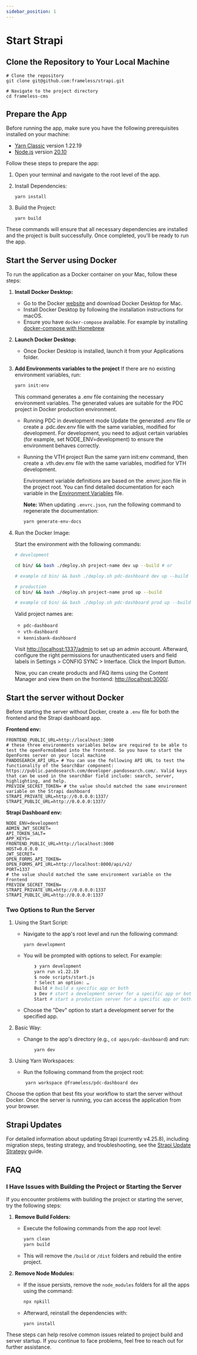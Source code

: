 ```yaml
---
sidebar_position: 1
---
```


# Start Strapi

## Clone the Repository to Your Local Machine

```shell
# Clone the repository
git clone git@github.com:frameless/strapi.git

# Navigate to the project directory
cd frameless-cms
```

## Prepare the App

Before running the app, make sure you have the following prerequisites installed on your machine:

- [Yarn Classic](https://classic.yarnpkg.com/lang/en/) version 1.22.19
- [Node.js](https://nodejs.org/) version [20.10](https://github.com/nodejs/node/blob/main/doc/changelogs/CHANGELOG_V20.md#20.10.0)

Follow these steps to prepare the app:

1. Open your terminal and navigate to the root level of the app.
2. Install Dependencies:

   ```shell
   yarn install
   ```

3. Build the Project:

   ```shell
   yarn build
   ```

These commands will ensure that all necessary dependencies are installed and the project is built successfully. Once completed, you'll be ready to run the app.

## Start the Server using Docker

To run the application as a Docker container on your Mac, follow these steps:

1. **Install Docker Desktop:**

   - Go to the Docker [website](https://docs.docker.com/desktop/install/mac-install/) and download Docker Desktop for Mac.
   - Install Docker Desktop by following the installation instructions for macOS.
   - Ensure you have `docker-compose` available. For example by installing [docker-compose with Homebrew](https://formulae.brew.sh/formula/docker-compose)

2. **Launch Docker Desktop:**

   - Once Docker Desktop is installed, launch it from your Applications folder.

3. **Add Environments variables to the project**
   If there are no existing environment variables, run:

   ```bash
   yarn init:env
   ```

   This command generates a .env file containing the necessary environment variables.
   The generated values are suitable for the PDC project in Docker production environment.

   - Running PDC in development mode
     Update the generated .env file or create a .pdc.dev.env file with the same variables, modified for development.
     For development, you need to adjust certain variables (for example, set NODE_ENV=development) to ensure the environment behaves correctly.
   - Running the VTH project
     Run the same yarn init:env command, then create a .vth.dev.env file with the same variables, modified for VTH development.

     Environment variable definitions are based on the .envrc.json file in the project root.
     You can find detailed documentation for each variable in the [Environment Variables](./ENVIRONMENT_VARIABLES.md) file.

     **Note:** When updating `.envrc.json`, run the following command to regenerate the documentation:

     ```bash
     yarn generate-env-docs
     ```

4. Run the Docker Image:

   Start the environment with the following commands:

   ```bash
   # development

   cd bin/ && bash ./deploy.sh project-name dev up --build # or

   # example cd bin/ && bash ./deploy.sh pdc-dashboard dev up --build

   # production
   cd bin/ && bash ./deploy.sh project-name prod up --build

   # example cd bin/ && bash ./deploy.sh pdc-dashboard prod up --build
   ```

   Valid project names are:

   - `pdc-dashboard`
   - `vth-dashboard`
   - `kennisbank-dashboard`

   Visit [http://localhost:1337/admin](http://localhost:1337/admin) to set up an admin account. Afterward, configure the right permissions for unauthenticated users and field labels in Settings > CONFIG SYNC > Interface. Click the Import Button.

   Now, you can create products and FAQ items using the Content Manager and view them on the frontend: [http://localhost:3000/](http://localhost:3000/).

## Start the server without Docker

Before starting the server without Docker, create a `.env` file for both the frontend and the Strapi dashboard app.

**Frontend env:**

```shell
FRONTEND_PUBLIC_URL=http://localhost:3000
# these three environments variables below are required to be able to test the openFormsEmbed into the frontend. So you have to start the OpenForms server on your local machine
PANDOSEARCH_API_URL= # You can use the following API URL to test the functionality of the SearchBar component: https://public.pandosearch.com/developer.pandosearch.com/. Valid keys that can be used in the searchBar field include: search, server, highlighting, and help.
PREVIEW_SECRET_TOKEN= # the value should matched the same environment variable on the Strapi dashboard
STRAPI_PRIVATE_URL=http://0.0.0.0:1337/
STRAPI_PUBLIC_URL=http://0.0.0.0:1337/

```

**Strapi Dashboard env:**

```shell
NODE_ENV=development
ADMIN_JWT_SECRET=
API_TOKEN_SALT=
APP_KEYS=
FRONTEND_PUBLIC_URL=http://localhost:3000
HOST=0.0.0.0
JWT_SECRET=
OPEN_FORMS_API_TOKEN=
OPEN_FORMS_API_URL=http://localhost:8000/api/v2/
PORT=1337
# the value should matched the same environment variable on the Frontend
PREVIEW_SECRET_TOKEN=
STRAPI_PRIVATE_URL=http://0.0.0.0:1337
STRAPI_PUBLIC_URL=http://0.0.0.0:1337
```

### Two Options to Run the Server

1. Using the Start Script:

   - Navigate to the app's root level and run the following command:

     ```shell
     yarn development
     ```

   - You will be prompted with options to select. For example:

     ```bash
         ❯ yarn development
         yarn run v1.22.19
         $ node scripts/start.js
         ? Select an option: …
         Build # build a specific app or both
         ❯ Dev # start a development server for a specific app or both
         Start # start a production server for a specific app or both
     ```

   - Choose the "Dev" option to start a development server for the specified app.

2. Basic Way:

   - Change to the app's directory (e.g., `cd apps/pdc-dashboard`) and run:

     ```shell
         yarn dev
     ```

3. Using Yarn Workspaces:

   - Run the following command from the project root:

   ```shell
       yarn workspace @frameless/pdc-dashboard dev
   ```

Choose the option that best fits your workflow to start the server without Docker. Once the server is running, you can access the application from your browser.

## Strapi Updates

For detailed information about updating Strapi (currently v4.25.8), including migration steps, testing strategy, and troubleshooting, see the [Strapi Update Strategy](./STRAPI_UPDATE_STRATEGY.md) guide.

## FAQ

### I Have Issues with Building the Project or Starting the Server

If you encounter problems with building the project or starting the server, try the following steps:

1. **Remove Build Folders:**

   - Execute the following commands from the app root level:

     ```bash
     yarn clean
     yarn build
     ```

   - This will remove the `/build` or `/dist` folders and rebuild the entire project.

2. **Remove Node Modules:**

   - If the issue persists, remove the `node_modules` folders for all the apps using the command:

     ```bash
     npx npkill
     ```

   - Afterward, reinstall the dependencies with:

     ```bash
     yarn install
     ```

These steps can help resolve common issues related to project build and server startup. If you continue to face problems, feel free to reach out for further assistance.
